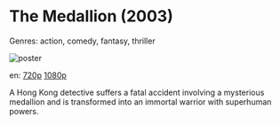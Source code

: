 # The Medallion (2003)

Genres: action, comedy, fantasy, thriller

![poster](http://image.tmdb.org/t/p/w500/9iJrg37ceCBeQkQHnIy97VekINb.jpg)

en:
  [720p](magnet:?xt=urn:btih:5CDCF8323E62F970220C22720C489E2AC7B6145C&tr=udp://glotorrents.pw:6969/announce&tr=udp://tracker.opentrackr.org:1337/announce&tr=udp://torrent.gresille.org:80/announce&tr=udp://tracker.openbittorrent.com:80&tr=udp://tracker.coppersurfer.tk:6969&tr=udp://tracker.leechers-paradise.org:6969&tr=udp://p4p.arenabg.ch:1337&tr=udp://tracker.internetwarriors.net:1337)
  [1080p](magnet:?xt=urn:btih:fe39cc2d92367311d6811ab444a16f313bbeb5cc&dn=The+Medallion+%282003%29+1080p+BrRip+x264+-+YIFY&tr=udp%3A%2F%2Ftracker.openbittorrent.com%3A80%2Fannounce&tr=udp%3A%2F%2Fglotorrents.pw%3A6969%2Fannounce&tr=udp%3A%2F%2Ftracker.openbittorrent.com%3A80%2Fannounce&tr=udp%3A%2F%2Ftracker.opentrackr.org%3A1337%2Fannounce&tr=udp%3A%2F%2Fzer0day.to%3A1337%2Fannounce&tr=udp%3A%2F%2Ftracker.coppersurfer.tk%3A6969%2Fannounce)
  


A Hong Kong detective suffers a fatal accident involving a mysterious medallion and is transformed into an immortal warrior with superhuman powers.